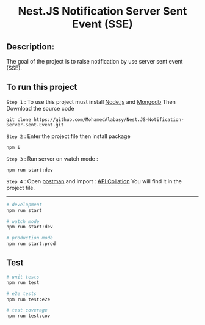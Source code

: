 <h1 align="center">Nest.JS Notification Server Sent Event (SSE)</h1>

## Description:

The goal of the project is to raise notification by use server sent event (SSE).

## To run this project

`Step 1` : To use this project must install [Node.js](https://nodejs.org/en/) and [Mongodb](https://www.mongodb.com/try/download/community) Then Download the source code

```
git clone https://github.com/MohamedAlabasy/Nest.JS-Notification-Server-Sent-Event.git
```

`Step 2` : Enter the project file then install package

```
npm i
```

`Step 3` : Run server on watch mode :

```
npm run start:dev
```

`Step 4` : Open [postman](https://www.postman.com/downloads/) and import : [API Collation](https://github.com/MohamedAlabasy/Nest.JS-Notification-Server-Sent-Event/blob/main/api_collection.json) You will find it in the project file.

<hr>

<!-- ## Folder Structure

```bash
├── src
│   ├── interfaces => `for interfaces used in this project`
│   │      └── IMessage.interface.ts
│   │
│   │── notification => `for handel notification code`
│   │     ├── dto => `for handel data transfer object for notification`
│   │     ├── entities => `for notification schema`
│   │     ├── notification.controller.ts => `for handel notification functions and routes (endpoints)`
│   │     ├── notification.module.ts => `for handel notification Models`
│   │     └── notification.service.ts => `for handel notification database connection and query`
│   │
│   └── main.ts => `to run the server`
└──
``` -->

```bash
# development
npm run start

# watch mode
npm run start:dev

# production mode
npm run start:prod
```

## Test

```bash
# unit tests
npm run test

# e2e tests
npm run test:e2e

# test coverage
npm run test:cov
```
